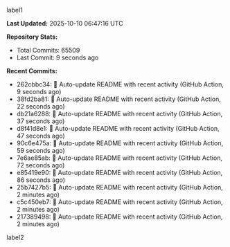 
label1 
<!-- ACTIVITY_START -->
**Last Updated:** 2025-10-10 06:47:16 UTC

**Repository Stats:**
- Total Commits: 65509
- Last Commit: 9 seconds ago

**Recent Commits:**
- 262cbbc34: 🤖 Auto-update README with recent activity (GitHub Action, 9 seconds ago)
- 38fd2ba81: 🤖 Auto-update README with recent activity (GitHub Action, 22 seconds ago)
- db21a6288: 🤖 Auto-update README with recent activity (GitHub Action, 37 seconds ago)
- d8f41d8e1: 🤖 Auto-update README with recent activity (GitHub Action, 47 seconds ago)
- 90c6e475a: 🤖 Auto-update README with recent activity (GitHub Action, 59 seconds ago)
- 7e6ae85ab: 🤖 Auto-update README with recent activity (GitHub Action, 72 seconds ago)
- e85419e90: 🤖 Auto-update README with recent activity (GitHub Action, 86 seconds ago)
- 25b7427b5: 🤖 Auto-update README with recent activity (GitHub Action, 2 minutes ago)
- c5c450eb7: 🤖 Auto-update README with recent activity (GitHub Action, 2 minutes ago)
- 217389498: 🤖 Auto-update README with recent activity (GitHub Action, 2 minutes ago)
<!-- ACTIVITY_END -->

label2
